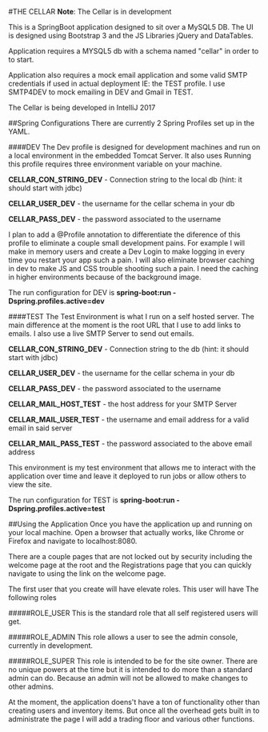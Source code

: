 #THE CELLAR
**Note**: The Cellar is in development

This is a SpringBoot application designed to sit over a MySQL5 DB.  The UI is designed using Bootstrap 3 and the JS Libraries jQuery and DataTables.

Application requires a MYSQL5 db with a schema named "cellar" in order to to start.

Application also requires a mock email application and some valid SMTP credentials if used in actual deployment IE: the TEST profile. I use SMTP4DEV to mock emailing in DEV and Gmail in TEST.  

The Cellar is being developed in IntelliJ 2017 

##Spring Configurations
There are currently 2 Spring Profiles set up in the YAML.

####DEV
The Dev profile is designed for development machines and run on a local environment in the embedded Tomcat Server.  It also uses 
Running this profile requires three environment variable on your machine.

**CELLAR_CON_STRING_DEV** - Connection string to the local db (hint: it should start with jdbc) 

**CELLAR_USER_DEV** - the username for the cellar schema in your db

**CELLAR_PASS_DEV** - the password associated to the username

I plan to add a @Profile annotation to differentiate the diference of this profile to eliminate a couple small development pains.  For example I will make in memory users and create a Dev Login to make logging in every time you restart your app such a pain.  I will also eliminate browser caching in dev to make JS and CSS trouble shooting such a pain.  I need the caching in higher environments because of the background image.

The run configuration for DEV is **spring-boot:run -Dspring.profiles.active=dev**

####TEST
The Test Environment is what I run on a self hosted server.  The main difference at the moment is the root URL that I use to add links to emails.  I also use a live SMTP Server to send out emails.  

**CELLAR_CON_STRING_DEV** - Connection string to the db (hint: it should start with jdbc)
 
**CELLAR_USER_DEV** - the username for the cellar schema in your db

**CELLAR_PASS_DEV** - the password associated to the username

**CELLAR_MAIL_HOST_TEST** - the host address for your SMTP Server 

**CELLAR_MAIL_USER_TEST** - the username and email address for a valid email in said server

**CELLAR_MAIL_PASS_TEST** - the password associated to the above email address

This environment is my test environment that allows me to interact with the application over time and leave it deployed to run jobs or allow others to view the site.

The run configuration for TEST is **spring-boot:run -Dspring.profiles.active=test**

##Using the Application
Once you have the application up and running on your local machine.  Open a browser that actually works, like Chrome or Firefox and navigate to localhost:8080.  

There are a couple pages that are not locked out by security including the welcome page at the root and the Registrations page that you can quickly navigate to using the link on the welcome page.

The first user that you create will have elevate roles.  This user will have The following roles

#####ROLE_USER
This is the standard role that all self registered users will get.

#####ROLE_ADMIN
This role allows a user to see the admin console, currently in development.

#####ROLE_SUPER
This role is intended to be for the site owner.  There are no unique powers at the time but it is intended to do more than a standard admin can do. Because an admin will not be allowed to make changes to other admins.

At the moment, the application doens't have a ton of functionality other than creating users and inventory items.  But once all the overhead gets built in to administrate the page I will add a trading floor and various other functions.